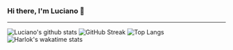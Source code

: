 ### Hi there, I'm Luciano 👋

<!--
**1ucian0/1ucian0** is a ✨ _special_ ✨ repository because its `README.md` (this file) appears on your GitHub profile.

Here are some ideas to get you started:

- 🔭 I’m currently working on ...
- 🌱 I’m currently learning ...
- 👯 I’m looking to collaborate on ...
- 🤔 I’m looking for help with ...
- 💬 Ask me about ...
- 📫 How to reach me: ...
- 😄 Pronouns: ...
- ⚡ Fun fact: ...

---

### Connect with me:

[<img align="left" alt="kaggle.com | Kaggle" width="22px" src="https://cdn4.iconfinder.com/data/icons/logos-and-brands/512/189_Kaggle_logo_logos-512.png" />][website]
[<img align="left" alt="github.com" width="22px" src="https://image.flaticon.com/icons/svg/25/25231.svg" />][github]
[<img align="left" alt="twitter | Twitter" width="25px" src="https://1000logos.net/wp-content/uploads/2017/06/Twitter-Logo.png" />][twitter]
[<img align="left" alt="linkedin | LinkedIn" width="22px" src="https://image.flaticon.com/icons/png/512/174/174857.png" />][linkedin]
[<img align="left" alt="instagram | Instagram" width="22px" src="https://www.freepnglogos.com/uploads/logo-ig-png/logo-ig-stunning-instagram-logo-vector-download-for-new-7.png" />][instagram]

-->


---
![Luciano's github stats](https://github-readme-stats.vercel.app/api?username=1ucian0&show_icons=true&include_all_commits=true&hide_title=true&hide_rank=true)
![GitHub Streak](https://streak-stats.demolab.com?user=1ucian0&date_format=M%20j%5B%2C%20Y%5D&mode=weekly)
![Top Langs](https://github-readme-stats.vercel.app/api/top-langs/?username=1ucian0&exclude_repo=talks)
![Harlok's wakatime stats](https://github-readme-stats.vercel.app/api/wakatime?username=1ucian0)
